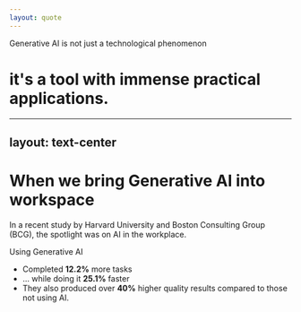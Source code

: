 ```yaml
---
layout: quote
---
```


Generative AI is not just a technological phenomenon
<div v-click>
    <h1>it's a tool with immense practical applications.</h1>
</div>

---
layout: text-center
---

# When we bring Generative AI into workspace

In a recent study by Harvard University and Boston Consulting Group (BCG), the spotlight was on AI in the workplace.

<div grid="~ cols-2 gap-0">
<div>
<img 
:src="'./images/harvord.png'"
border="rounded"
scale="80"
/>
</div>

<div>
<div v-click>Using Generative AI</div>
<v-clicks>

- Completed **12.2%** more tasks
- ... while doing it **25.1%** faster
- They also produced over **40%** higher quality results compared to those not using AI.

</v-clicks>
</div>
</div>